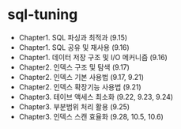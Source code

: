 # sql-tuning
* Chapter1. SQL 파싱과 최적과 (9.15)
* Chapter1. SQL 공유 및 재사용 (9.16)
* Chapter1. 데이터 저장 구조 및 I/O 메커니즘 (9.16)
* Chapter2. 인덱스 구조 및 탐색 (9.17)
* Chapter2. 인덱스 기본 사용법 (9.17, 9.21)
* Chapter2. 인덱스 확장기능 사용법 (9.21)
* Chapter3. 테이브 액세스 최소화 (9.22, 9.23, 9.24)
* Chapter3. 부분범위 처리 활용 (9.25)
* Chapter3. 인덱스 스캔 효율화 (9.28, 10.5, 10.6)
